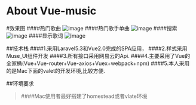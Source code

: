 # About Vue-music
#效果图
####热门歌曲
![image](https://github.com/LaravelChen/vue-music/raw/master/public/images/hotsong.png)
####热门歌手单曲
![image](https://github.com/LaravelChen/vue-music/raw/master/public/images/hotsonger.png)
####搜索
![image](https://github.com/LaravelChen/vue-music/raw/master/public/images/searchmusic.png)
####显示歌词
![image](https://github.com/LaravelChen/vue-music/raw/master/public/images/showlyrics.png)

##技术栈
####1.采用Laravel5.3和Vue2.0完成的SPA应用，
####2.样式采用Muse_UI组件开发
####3.所有接口采用网易云的Api.
####4.主要采用了Vue的全家桶(Vue+Vue-router+Vue-axios+Vuex+webpack+npm)
####5.本人采用的是Mac下面的valet的开发环境,比较方便.

##环境要求
>####Mac使用者最好搭建了homestead或者vlate环境
